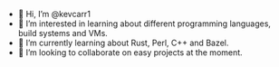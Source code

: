 - 👋 Hi, I’m @kevcarr1
- 👀 I’m interested in learning about different programming languages, build systems and VMs.
- 🌱 I’m currently learning about Rust, Perl, C++ and Bazel.
- 💞️ I’m looking to collaborate on easy projects at the moment.

